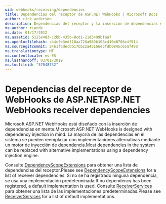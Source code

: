 ```yaml
---
uid: webhooks/receiving/dependencies
title: Dependencias del receptor de ASP.NET WebHooks | Microsoft Docs
author: rick-anderson
description: Dependencias del receptor y la inserción de dependencias en ASP.NET WebHooks.
ms.author: riande
ms.date: 01/17/2012
ms.assetid: 5125e483-c2bb-435b-8cd1-21d3499bfaaf
ms.openlocfilehash: c44cfe3ed310aa728a989b108c410e8786e4f514
ms.sourcegitcommit: 24b1f6decbb17bb22a45166e5fdb0845c65af498
ms.translationtype: MT
ms.contentlocale: es-ES
ms.lasthandoff: 03/01/2019
ms.locfileid: "57048732"
---
```

# <a name="aspnet-webhooks-receiver-dependencies"></a><span data-ttu-id="9eb91-103">Dependencias del receptor de WebHooks de ASP.NET</span><span class="sxs-lookup"><span data-stu-id="9eb91-103">ASP.NET WebHooks receiver dependencies</span></span>

<span data-ttu-id="9eb91-104">Microsoft ASP.NET WebHooks está diseñado con la inserción de dependencias en mente.</span><span class="sxs-lookup"><span data-stu-id="9eb91-104">Microsoft ASP.NET WebHooks is designed with dependency injection in mind.</span></span> <span data-ttu-id="9eb91-105">La mayoría de las dependencias en el sistema se pueden reemplazar con implementaciones alternativas mediante un motor de inyección de dependencia.</span><span class="sxs-lookup"><span data-stu-id="9eb91-105">Most dependencies in the system can be replaced with alternative implementations using a dependency injection engine.</span></span>

<span data-ttu-id="9eb91-106">Consulte [DependencyScopeExtensions](https://github.com/aspnet/WebHooks/blob/master/src/Microsoft.AspNet.WebHooks.Receivers/Extensions/DependencyScopeExtensions.cs) para obtener una lista de dependencias del receptor.</span><span class="sxs-lookup"><span data-stu-id="9eb91-106">Please see [DependencyScopeExtensions](https://github.com/aspnet/WebHooks/blob/master/src/Microsoft.AspNet.WebHooks.Receivers/Extensions/DependencyScopeExtensions.cs) for a list of receiver dependencies.</span></span> <span data-ttu-id="9eb91-107">Si no se ha registrado ninguna dependencia, se usa una implementación predeterminada.</span><span class="sxs-lookup"><span data-stu-id="9eb91-107">If no dependency has been registered, a default implementation is used.</span></span> <span data-ttu-id="9eb91-108">Consulte [ReceiverServices](https://github.com/aspnet/WebHooks/blob/master/src/Microsoft.AspNet.WebHooks.Receivers/Services/ReceiverServices.cs) para obtener una lista de las implementaciones predeterminadas.</span><span class="sxs-lookup"><span data-stu-id="9eb91-108">Please see [ReceiverServices](https://github.com/aspnet/WebHooks/blob/master/src/Microsoft.AspNet.WebHooks.Receivers/Services/ReceiverServices.cs) for a list of default implementations.</span></span>
